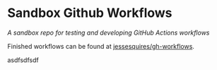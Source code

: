 # Sandbox Github Workflows

*A sandbox repo for testing and developing GitHub Actions workflows*

Finished workflows can be found at [jessesquires/gh-workflows](https://github.com/jessesquires/gh-workflows).

asdfsdfsdf
